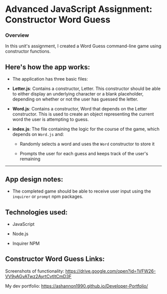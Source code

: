 # Advanced JavaScript Assignment: Constructor Word Guess

### Overview

In this unit's assignment, I created a Word Guess command-line game using constructor functions.


## Here's how the app works:

* The application has three basic files:

* **Letter.js**: Contains a constructor, Letter. This constructor should be able to either display an underlying character or a blank placeholder, depending on whether or not the user has guessed the letter.

* **Word.js**: Contains a constructor, Word that depends on the Letter constructor. This is used to create an object representing the current word the user is attempting to guess.

* **index.js**: The file containing the logic for the course of the game, which depends on `Word.js` and:

  * Randomly selects a word and uses the `Word` constructor to store it

  * Prompts the user for each guess and keeps track of the user's remaining
  
- - -

## App design notes:

* The completed game should be able to receive user input using the `inquirer` or `prompt` npm packages.

## Technologies used:

* JavaScript

* Node.js

* Inquirer NPM

## Constructor Word Guess Links:
Screenshots of functionality:
https://drive.google.com/open?id=1VFW26-VV9yAGvATwz2AyrtCvtltCmD3F


My dev portfolio:
 https://ashannon1990.github.io/Developer-Portfolio/
